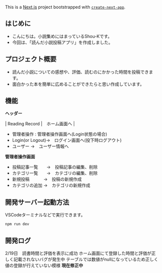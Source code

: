 This is a [Next.js](https://nextjs.org) project bootstrapped with [`create-next-app`](https://nextjs.org/docs/app/api-reference/cli/create-next-app).

## はじめに

- こんにちは。小説集めにはまっているShou-Kです。
- 今回は、「読んだ小説投稿アプリ」を作成しました。

## プロジェクト概要

- 読んだ小説についての感想や、評価、読むのにかかった時間を投稿できます。
- 面白かった本を簡単に広めることができたらと思い作成しています。

## 機能

**ヘッダー**

| Reading Record |　ホーム画面へ |

- 管理者操作 : 管理者操作画面へ(Login状態の場合)
- Login(or Logout)→　ログイン画面へ(投下時ログアウト)
- ユーザー →　ユーザー情報へ

**管理者操作画面**

- 投稿記事一覧　　→　投稿記事の編集、削除
- カテゴリ一覧　　→　カテゴリの編集、削除
- 新規投稿　　　 →　投稿の新規作成
- カテゴリの追加 →　カテゴリの新規作成

## 開発サーバー起動方法

VSCodeターミナルなどで実行できます。

```bash
npm run dev
```

## 開発ログ

2/19日　読書時間と評価を表示に成功
ホーム画面にて登録した時間と評価が正しく記載されないバグが発生中
テーブルでは数値がnullになっているため正しく値の登録が行えていない模様
**現在修正中**
